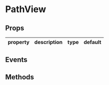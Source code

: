 # PathView

## Props

| property | description | type | default |
|----------|-------------|------|---------|

## Events

## Methods
